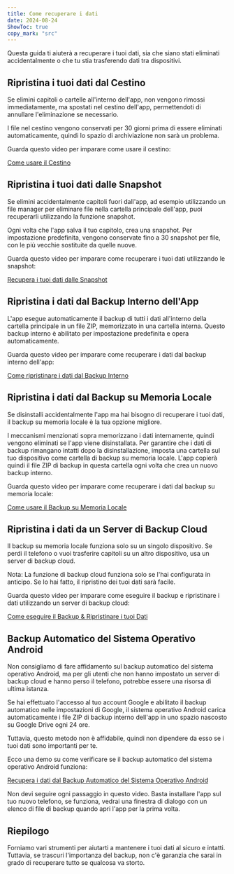 ```yaml
---
title: Come recuperare i dati  
date: 2024-08-24  
ShowToc: true
copy_mark: "src"
---
```


Questa guida ti aiuterà a recuperare i tuoi dati, sia che siano stati eliminati accidentalmente o che tu stia trasferendo dati tra dispositivi.

## Ripristina i tuoi dati dal Cestino

Se elimini capitoli o cartelle all'interno dell'app, non vengono rimossi immediatamente, ma spostati nel cestino dell'app, permettendoti di annullare l'eliminazione se necessario.

I file nel cestino vengono conservati per 30 giorni prima di essere eliminati automaticamente, quindi lo spazio di archiviazione non sarà un problema.

Guarda questo video per imparare come usare il cestino:  

[Come usare il Cestino](https://youtube.com/shorts/WUrHmY4-T30?feature=share)

## Ripristina i tuoi dati dalle Snapshot

Se elimini accidentalmente capitoli fuori dall'app, ad esempio utilizzando un file manager per eliminare file nella cartella principale dell'app, puoi recuperarli utilizzando la funzione snapshot.

Ogni volta che l'app salva il tuo capitolo, crea una snapshot. Per impostazione predefinita, vengono conservate fino a 30 snapshot per file, con le più vecchie sostituite da quelle nuove.

Guarda questo video per imparare come recuperare i tuoi dati utilizzando le snapshot:  

[Recupera i tuoi dati dalle Snapshot](https://youtu.be/QRlzmj-Vp88)

## Ripristina i dati dal Backup Interno dell'App

L'app esegue automaticamente il backup di tutti i dati all'interno della cartella principale in un file ZIP, memorizzato in una cartella interna. Questo backup interno è abilitato per impostazione predefinita e opera automaticamente.

Guarda questo video per imparare come recuperare i dati dal backup interno dell'app:  

[Come ripristinare i dati dal Backup Interno](https://youtube.com/shorts/GAOLcbpsCHQ?feature=share)

## Ripristina i dati dal Backup su Memoria Locale

Se disinstalli accidentalmente l'app ma hai bisogno di recuperare i tuoi dati, il backup su memoria locale è la tua opzione migliore.

I meccanismi menzionati sopra memorizzano i dati internamente, quindi vengono eliminati se l'app viene disinstallata. Per garantire che i dati di backup rimangano intatti dopo la disinstallazione, imposta una cartella sul tuo dispositivo come cartella di backup su memoria locale. L'app copierà quindi il file ZIP di backup in questa cartella ogni volta che crea un nuovo backup interno.

Guarda questo video per imparare come recuperare i dati dal backup su memoria locale:  

[Come usare il Backup su Memoria Locale](https://youtu.be/Y-M5V3OKWM8)

## Ripristina i dati da un Server di Backup Cloud

Il backup su memoria locale funziona solo su un singolo dispositivo. Se perdi il telefono o vuoi trasferire capitoli su un altro dispositivo, usa un server di backup cloud.

Nota: La funzione di backup cloud funziona solo se l'hai configurata in anticipo. Se lo hai fatto, il ripristino dei tuoi dati sarà facile.

Guarda questo video per imparare come eseguire il backup e ripristinare i dati utilizzando un server di backup cloud:  

[Come eseguire il Backup & Ripristinare i tuoi Dati](https://youtube.com/shorts/F2UTxySivO4)

## Backup Automatico del Sistema Operativo Android

Non consigliamo di fare affidamento sul backup automatico del sistema operativo Android, ma per gli utenti che non hanno impostato un server di backup cloud e hanno perso il telefono, potrebbe essere una risorsa di ultima istanza.

Se hai effettuato l'accesso al tuo account Google e abilitato il backup automatico nelle impostazioni di Google, il sistema operativo Android carica automaticamente i file ZIP di backup interno dell'app in uno spazio nascosto su Google Drive ogni 24 ore.

Tuttavia, questo metodo non è affidabile, quindi non dipendere da esso se i tuoi dati sono importanti per te.

Ecco una demo su come verificare se il backup automatico del sistema operativo Android funziona:  

[Recupera i dati dal Backup Automatico del Sistema Operativo Android](https://youtu.be/PMrsCCpMebk)

Non devi seguire ogni passaggio in questo video. Basta installare l'app sul tuo nuovo telefono, se funziona, vedrai una finestra di dialogo con un elenco di file di backup quando apri l'app per la prima volta.

## Riepilogo

Forniamo vari strumenti per aiutarti a mantenere i tuoi dati al sicuro e intatti. Tuttavia, se trascuri l'importanza del backup, non c'è garanzia che sarai in grado di recuperare tutto se qualcosa va storto.
